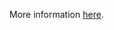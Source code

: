 More information [here](https://docs.bridgecrew.io/docs/ensure-alibaba-cloud-mongodb-has-transparent-data-encryption-enabled).
